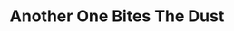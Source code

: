 ---
ee_id_thing: '39'
site: '1'
type: '2'
inv_num: 2007-039
add_credit:
url: 2007-039-another-one-bites-the-dust
title: Another One Bites The Dust
year: '2007'
display_year: '2007'
medium: Poster.
dims:
pitch: "​Poster featuring Axl's shoes taken from he interior of GNR's Spaghetti Incident
  EP."
ps:
live_url: https://www.spikeartmagazine.com/
youtube:
related_code:
imgs: Another_One_Bites_the_Dust_2007_039_full_database_IH_1.jpg
subheading:
download:
commission:
related:
layout: things-i-made
---